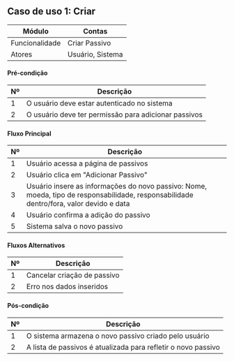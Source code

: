 ## Caso de uso 1: Criar 

| Módulo         | Contas |
|----------------|--------------------|
| Funcionalidade | Criar Passivo |
| Atores         | Usuário, Sistema |
 
#### Pré-condição

| Nº | Descrição |
| -- | ----------|
| 1 | O usuário deve estar autenticado no sistema |
| 2 | O usuário deve ter permissão para adicionar passivos |

#### Fluxo Principal

| Nº| Descrição |
|---|  -------- |
| 1 | Usuário acessa a página de passivos |
| 2 | Usuário clica em "Adicionar Passivo" |
| 3 | Usuário insere as informações do novo passivo: Nome, moeda, tipo de responsabilidade,	responsabilidade dentro/fora, valor devido e data |
| 4 | Usuário confirma a adição do passivo |
| 5 | Sistema salva o novo passivo |

#### Fluxos Alternativos

| Nº | Descrição |
| -- | --------- |
| 1 | Cancelar criação de passivo |
| 2 | Erro nos dados inseridos |

#### Pós-condição

| Nº | Descrição |
| -- | --------- |
| 1 | O sistema armazena o novo passivo criado pelo usuário |
| 2 | A lista de passivos é atualizada para refletir o novo passivo |